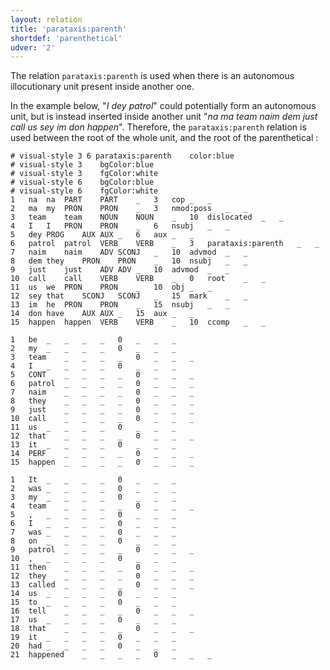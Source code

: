 ```yaml
---
layout: relation
title: 'parataxis:parenth'
shortdef: 'parenthetical'
udver: '2'
---
```


The relation `parataxis:parenth` is used when there is an autonomous illocutionary unit present inside another one.


In the example below, "_I dey patrol_" could potentially form an autonomous unit, but is instead inserted inside another unit "_na ma team naim dem just call us sey im don happen_". Therefore, the `parataxis:parenth` relation is used between the root of the whole unit, and the root of the parenthetical :

~~~ conllu
# visual-style 3 6 parataxis:parenth	color:blue
# visual-style 3	bgColor:blue
# visual-style 3	fgColor:white
# visual-style 6	bgColor:blue
# visual-style 6	fgColor:white
1	na	na	PART	PART	_	3	cop	_	_
2	ma	my	PRON	PRON	_	3	nmod:poss	_	_
3	team	team	NOUN	NOUN	_	10	dislocated	_	_
4	I	I	PRON	PRON	_	6	nsubj	_	_
5	dey	PROG	AUX	AUX	_	6	aux	_	_
6	patrol	patrol	VERB	VERB	_	3	parataxis:parenth	_	_
7	naim	naim	ADV	SCONJ	_	10	advmod	_	_
8	dem	they	PRON	PRON	_	10	nsubj	_	_
9	just	just	ADV	ADV	_	10	advmod	_	_
10	call	call	VERB	VERB	_	0	root	_	_
11	us	we	PRON	PRON	_	10	obj	_	_
12	sey	that	SCONJ	SCONJ	_	15	mark	_	_
13	im	he	PRON	PRON	_	15	nsubj	_	_
14	don	have	AUX	AUX	_	15	aux	_	_
15	happen	happen	VERB	VERB	_	10	ccomp	_	_

1	be	_	_	_	_	0	_	_	_
2	my	_	_	_	_	0	_	_	_
3	team	_	_	_	_	0	_	_	_
4	I	_	_	_	_	0	_	_	_
5	CONT	_	_	_	_	0	_	_	_
6	patrol	_	_	_	_	0	_	_	_
7	naim	_	_	_	_	0	_	_	_
8	they	_	_	_	_	0	_	_	_
9	just	_	_	_	_	0	_	_	_
10	call	_	_	_	_	0	_	_	_
11	us	_	_	_	_	0	_	_	_
12	that	_	_	_	_	0	_	_	_
13	it	_	_	_	_	0	_	_	_
14	PERF	_	_	_	_	0	_	_	_
15	happen	_	_	_	_	0	_	_	_

1	It	_	_	_	_	0	_	_	_
2	was	_	_	_	_	0	_	_	_
3	my	_	_	_	_	0	_	_	_
4	team	_	_	_	_	0	_	_	_
5	,	_	_	_	_	0	_	_	_
6	I	_	_	_	_	0	_	_	_
7	was	_	_	_	_	0	_	_	_
8	on	_	_	_	_	0	_	_	_
9	patrol	_	_	_	_	0	_	_	_
10	,	_	_	_	_	0	_	_	_
11	then	_	_	_	_	0	_	_	_
12	they	_	_	_	_	0	_	_	_
13	called	_	_	_	_	0	_	_	_
14	us	_	_	_	_	0	_	_	_
15	to	_	_	_	_	0	_	_	_
16	tell	_	_	_	_	0	_	_	_
17	us	_	_	_	_	0	_	_	_
18	that	_	_	_	_	0	_	_	_
19	it	_	_	_	_	0	_	_	_
20	had	_	_	_	_	0	_	_	_
21	happened	_	_	_	_	0	_	_	_
~~~
<!-- Interlanguage links updated Út zář 29 20:32:01 CEST 2020 -->
